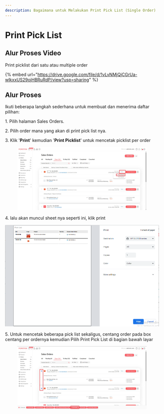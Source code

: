 ```yaml
---
description: Bagaimana untuk Melakukan Print Pick List (Single Order)
---
```


# Print Pick List

## **Alur Proses Video**

Print picklist dari satu atau multiple order

{% embed url="https://drive.google.com/file/d/1vLvNMjQjCGrUa-wlkxxUS29ojHBRuRdP/view?usp=sharing" %}

## **Alur Proses**

Ikuti beberapa langkah sederhana untuk membuat dan menerima daftar pilihan:

1\. Pilih halaman Sales Orders.

2\. Pilih order mana yang akan di print pick list nya.&#x20;

3\. Klik '**Print**' kemudian '**Print Picklist**' untuk mencetak picklist per order

<figure><img src="../../.gitbook/assets/Screenshot 2022-10-25 131415.jpg" alt=""><figcaption></figcaption></figure>

4\. lalu akan muncul sheet nya seperti ini, klik print

![](<../../.gitbook/assets/image (134).png>)

5\. Untuk mencetak beberapa pick list sekaligus, centang order pada box centang per ordernya kemudian Pilih Print Pick List di bagian bawah layar

<figure><img src="../../.gitbook/assets/Screenshot 2022-10-25 131642.jpg" alt=""><figcaption></figcaption></figure>
